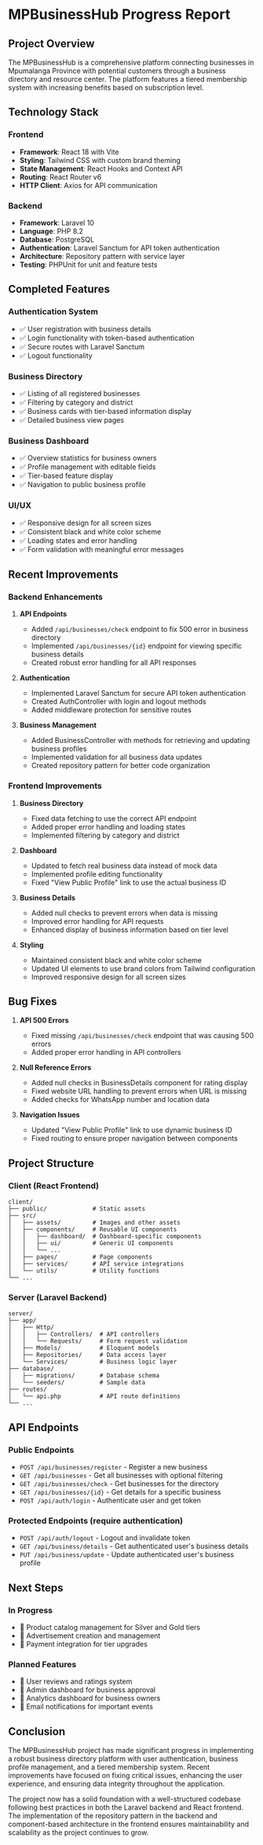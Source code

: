 # MPBusinessHub Progress Report

## Project Overview

The MPBusinessHub is a comprehensive platform connecting businesses in Mpumalanga Province with potential customers through a business directory and resource center. The platform features a tiered membership system with increasing benefits based on subscription level.

## Technology Stack

### Frontend
- **Framework**: React 18 with Vite
- **Styling**: Tailwind CSS with custom brand theming
- **State Management**: React Hooks and Context API
- **Routing**: React Router v6
- **HTTP Client**: Axios for API communication

### Backend
- **Framework**: Laravel 10
- **Language**: PHP 8.2
- **Database**: PostgreSQL
- **Authentication**: Laravel Sanctum for API token authentication
- **Architecture**: Repository pattern with service layer
- **Testing**: PHPUnit for unit and feature tests

## Completed Features

### Authentication System
- ✅ User registration with business details
- ✅ Login functionality with token-based authentication
- ✅ Secure routes with Laravel Sanctum
- ✅ Logout functionality

### Business Directory
- ✅ Listing of all registered businesses
- ✅ Filtering by category and district
- ✅ Business cards with tier-based information display
- ✅ Detailed business view pages

### Business Dashboard
- ✅ Overview statistics for business owners
- ✅ Profile management with editable fields
- ✅ Tier-based feature display
- ✅ Navigation to public business profile

### UI/UX
- ✅ Responsive design for all screen sizes
- ✅ Consistent black and white color scheme
- ✅ Loading states and error handling
- ✅ Form validation with meaningful error messages

## Recent Improvements

### Backend Enhancements
1. **API Endpoints**
   - Added `/api/businesses/check` endpoint to fix 500 error in business directory
   - Implemented `/api/businesses/{id}` endpoint for viewing specific business details
   - Created robust error handling for all API responses

2. **Authentication**
   - Implemented Laravel Sanctum for secure API token authentication
   - Created AuthController with login and logout methods
   - Added middleware protection for sensitive routes

3. **Business Management**
   - Added BusinessController with methods for retrieving and updating business profiles
   - Implemented validation for all business data updates
   - Created repository pattern for better code organization

### Frontend Improvements
1. **Business Directory**
   - Fixed data fetching to use the correct API endpoint
   - Added proper error handling and loading states
   - Implemented filtering by category and district

2. **Dashboard**
   - Updated to fetch real business data instead of mock data
   - Implemented profile editing functionality
   - Fixed "View Public Profile" link to use the actual business ID

3. **Business Details**
   - Added null checks to prevent errors when data is missing
   - Improved error handling for API requests
   - Enhanced display of business information based on tier level

4. **Styling**
   - Maintained consistent black and white color scheme
   - Updated UI elements to use brand colors from Tailwind configuration
   - Improved responsive design for all screen sizes

## Bug Fixes

1. **API 500 Errors**
   - Fixed missing `/api/businesses/check` endpoint that was causing 500 errors
   - Added proper error handling in API controllers

2. **Null Reference Errors**
   - Added null checks in BusinessDetails component for rating display
   - Fixed website URL handling to prevent errors when URL is missing
   - Added checks for WhatsApp number and location data

3. **Navigation Issues**
   - Updated "View Public Profile" link to use dynamic business ID
   - Fixed routing to ensure proper navigation between components

## Project Structure

### Client (React Frontend)
```
client/
├── public/             # Static assets
├── src/
│   ├── assets/         # Images and other assets
│   ├── components/     # Reusable UI components
│   │   ├── dashboard/  # Dashboard-specific components
│   │   ├── ui/         # Generic UI components
│   │   └── ...
│   ├── pages/          # Page components
│   ├── services/       # API service integrations
│   └── utils/          # Utility functions
└── ...
```

### Server (Laravel Backend)
```
server/
├── app/
│   ├── Http/
│   │   ├── Controllers/  # API controllers
│   │   └── Requests/     # Form request validation
│   ├── Models/           # Eloquent models
│   ├── Repositories/     # Data access layer
│   └── Services/         # Business logic layer
├── database/
│   ├── migrations/       # Database schema
│   └── seeders/          # Sample data
├── routes/
│   └── api.php           # API route definitions
└── ...
```

## API Endpoints

### Public Endpoints
- `POST /api/businesses/register` - Register a new business
- `GET /api/businesses` - Get all businesses with optional filtering
- `GET /api/businesses/check` - Get businesses for the directory
- `GET /api/businesses/{id}` - Get details for a specific business
- `POST /api/auth/login` - Authenticate user and get token

### Protected Endpoints (require authentication)
- `POST /api/auth/logout` - Logout and invalidate token
- `GET /api/business/details` - Get authenticated user's business details
- `PUT /api/business/update` - Update authenticated user's business profile

## Next Steps

### In Progress
- 🔄 Product catalog management for Silver and Gold tiers
- 🔄 Advertisement creation and management
- 🔄 Payment integration for tier upgrades

### Planned Features
- 📅 User reviews and ratings system
- 📅 Admin dashboard for business approval
- 📅 Analytics dashboard for business owners
- 📅 Email notifications for important events

## Conclusion

The MPBusinessHub project has made significant progress in implementing a robust business directory platform with user authentication, business profile management, and a tiered membership system. Recent improvements have focused on fixing critical issues, enhancing the user experience, and ensuring data integrity throughout the application.

The project now has a solid foundation with a well-structured codebase following best practices in both the Laravel backend and React frontend. The implementation of the repository pattern in the backend and component-based architecture in the frontend ensures maintainability and scalability as the project continues to grow.
